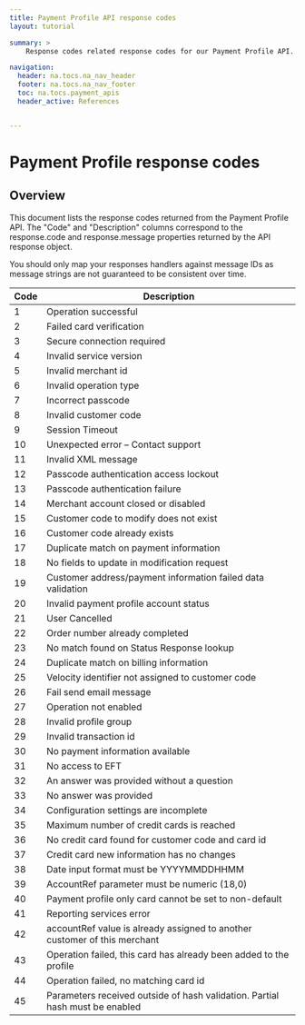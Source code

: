 ```yaml
---
title: Payment Profile API response codes
layout: tutorial

summary: >
    Response codes related response codes for our Payment Profile API.

navigation:
  header: na.tocs.na_nav_header
  footer: na.tocs.na_nav_footer
  toc: na.tocs.payment_apis
  header_active: References


---
```


# Payment Profile response codes
## Overview

This document lists the response codes returned from the Payment Profile API. The "Code" and "Description" columns correspond to the response.code and response.message properties returned by the API response object.

You should only map your responses handlers against message IDs as message strings are not guaranteed to be consistent over time.

| Code | Description |
| ---- | ------- |
| 1 | Operation successful |
| 2 | Failed card verification |
| 3 | Secure connection required |
| 4 | Invalid service version |
| 5 | Invalid merchant id |
| 6 | Invalid operation type |
| 7 | Incorrect passcode |
| 8 | Invalid customer code |
| 9 | Session Timeout |
| 10 | Unexpected error – Contact support |
| 11 | Invalid XML message |
| 12 | Passcode authentication access lockout |
| 13 | Passcode authentication failure |
| 14 | Merchant account closed or disabled |
| 15 | Customer code to modify does not exist |
| 16 | Customer code already exists |
| 17 | Duplicate match on payment information |
| 18 | No fields to update in modification request |
| 19 | Customer address/payment information failed data validation |
| 20 | Invalid payment profile account status |
| 21 | User Cancelled |
| 22 | Order number already completed |
| 23 | No match found on Status Response lookup |
| 24 | Duplicate match on billing information |
| 25 | Velocity identifier not assigned to customer code |
| 26 | Fail send email message |
| 27 | Operation not enabled |
| 28 | Invalid profile group |
| 29 | Invalid transaction id |
| 30 | No payment information available |
| 31 | No access to EFT |
| 32 | An answer was provided without a question |
| 33 | No answer was provided |
| 34 | Configuration settings are incomplete |
| 35 | Maximum number of credit cards is reached |
| 36 | No credit card found for customer code and card id |
| 37 | Credit card new information has no changes |
| 38 | Date input format must be YYYYMMDDHHMM |
| 39 | AccountRef parameter must be numeric (18,0) |
| 40 | Payment profile only card cannot be set to non-default |
| 41 | Reporting services error |
| 42 | accountRef value is already assigned to another customer of this merchant |
| 43 | Operation failed, this card has already been added to the profile |
| 44 | Operation failed, no matching card id |
| 45 | Parameters received outside of hash validation. Partial hash must be enabled |
